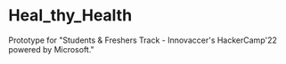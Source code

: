 # Heal_thy_Health
Prototype for "Students &amp; Freshers Track - Innovaccer's HackerCamp'22 powered by Microsoft."

